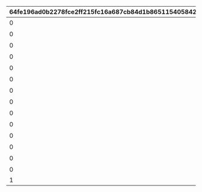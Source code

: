 |64fe196ad0b2278fce2ff215fc16a687cb84d1b86511540584286dfcb86e5978|cce513f5319f5c5465d68d3f5ec44701488b73215e9ce86adedfcadc9cd6ff3d|35959cb7993778f5f65ff5c5d65c85d6c574c1b5700dbd6d56868a3e1e7029e2|30227ee8888fbcbe20147c082009a674034b2245533ee1df8ef5343820677cce|cd734a349d36d15ed53fc4b5c2895689f89f45570b7c62fee9b51eb29960d266|22f3b7521393c2da93e05a31b3d61999f52ce612f68a639e93471243be0c16cc|916de1b2dac7f6edcde9105923e607896c25b62644b8bc5da02c8b9c94b568b8|1b6e853a7742e76e5a53ffdb38a858d53a85adfc4abab876cd5eef60fa373a82|8e6ece917b25cf25c3447f6987005a76a36c1aac8ed77eac0a743497d7d8029d|f0fd472ac1aacd0e5e724093d6686efc7e56a99fc6dce7bc6fdb9eea1494a508|
| --- | --- | --- | --- | --- | --- | --- | --- | --- | --- |
|0|10062103|1|0|10062|0|0|ウヅキとリンのメモリー|0|7001|
|0|10062107|2|0|10062|0|0|ニュージェネレーションズのメモリー|0|7002|
|0|10062107|4|0|10062|0|0|ウヅキとミオのメモリー|0|7003|
|0|10062111|6|0|10062|0|0|美食殿のメモリー|0|7004|
|0|10062111|7|0|10062|0|0|リンとミオのメモリー|0|7005|
|0|10062111|8|0|10062|0|0|ニュージェネレーションズのメモリー|0|7006|
|0|10062115|9|0|10062|0|0|ニュージェネレーションズと美食殿のメモリー|0|7007|
|0|10062115|10|0|10062|0|0|美食殿のメモリー|0|7008|
|0|10063111|14|0|10063|0|0|ニュージェネレーションズと美食殿のメモリー|0|7009|
|0|10062107|3|0|10062|0|0|ニュージェネレーションズのメモリー|0|7102|
|0|10062107|5|0|10062|0|0|美食殿のメモリー|0|7103|
|0|10062115|11|0|10062|0|0|ニュージェネレーションズと美食殿のメモリー|0|7104|
|0|10063111|12|0|10063|0|0|ニュージェネレーションズと美食殿のメモリー|0|7105|
|0|10063111|13|0|10063|0|0|ニュージェネレーションズと美食殿のメモリー|0|7106|
|1|10062103|15|1|10062|2405|7||0|7201|